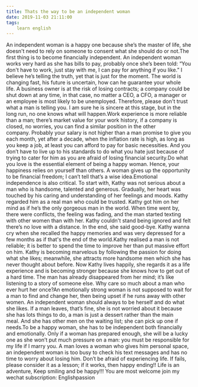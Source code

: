 ```yaml
---
title: Thats the way to be an independent woman
date: 2019-11-03 21:11:00
tags:
    learn english
---
```

An independent woman is a happy one because she’s the master of life, she doesn't need to rely on someone to consent what she should do or not.The first thing is to become financially independent. An independent woman works very hard as she has bills to pay, probably once she’s been told: “You don't have to work, just stay with me, I can pay for anything if you like.” I believe he’s telling the truth, yet that is just for the moment. The world is changing fast, his future is uncertain, how can he guarantee your whole life. A business owner is at the risk of losing contracts; a company could be shut down at any time, in that case, no matter a CEO, a CFO, a manager or an employee is most likely to be unemployed. Therefore, please don't trust what a man is telling you. I am sure he is sincere at this stage, but in the long run, no one knows what will happen.Work experience is more reliable than a man; there’s market value for your work history, if a company is closed, no worries, you can find a similar position in the other company. Probably your salary is not higher than a man promise to give you each month, yet after a decade, when the inflation rate is high, as long as you keep a job, at least you can afford to pay for basic necessities. And you don’t have to live up to his standards to do what you hate just because of trying to cater for him as you are afraid of losing financial security.Do what you love is the essential element of being a happy woman. Hence, your happiness relies on yourself than others. A woman gives up the opportunity to be financial freedom; I can’t tell that’s a wise idea.Emotional independence is also critical. To start with, Kathy was not serious about a man who is handsome, talented and generous. Gradually, her heart was touched by his caring and understanding of her feelings and moods. Kathy regarded him as a real man who could be trusted. Kathy got him on her mind as if he’s the only gorgeous man in the world. When time went by, there were conflicts, the feeling was fading, and the man started texting with other women than with her. Kathy couldn't stand being ignored and felt there’s no love with a distance. In the end, she said good-bye. Kathy wanna cry when she recalled the happy memories and was very depressed for a few months as if that's the end of the world.Kathy realised a man is not reliable; it is better to spend the time to improve her than put massive effort on him. Kathy is becoming marvelous by following the passion for doing what she likes; meanwhile, she attracts more handsome men which she has never thought about before. Now Kathy lives happily, she regards it as a life experience and is becoming stronger because she knows how to get out of a hard time. The man has already disappeared from her mind; it’s like listening to a story of someone else. Why care so much about a man who ever hurt her once?An emotionally strong woman is not supposed to wait for a man to find and change her, then being upset if he runs away with other women. An independent woman should always to be herself and do what she likes. If a man leaves, that’s fine, she is not worried about it because she has lots things to do, a man is just a dessert rather than the main meal. And she has other men on the waiting list; she can pick up one if needs.To be a happy woman, she has to be independent both financially and emotionally. Only if a woman has prepared enough, she will be a lucky one as she won’t put much pressure on a man: you must be responsible for my life if I marry you. A man loves a woman who gives him personal space, an independent woman is too busy to check his text messages and has no time to worry about losing him. Don’t be afraid of experiencing life. If fails, please consider it as a lesson; if it works, then happy ending!! Life is an adventure, Keep smiling and be happy!!! You are most welcome join my wechat subscription: Englishpassion 